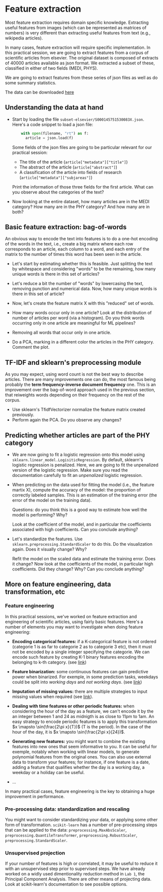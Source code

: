
# Feature extraction

Most feature extraction requires domain specific knowledge. Extracting useful
features from images (which can be represented as matrices of numbers) is very
different than extracting useful features from text (e.g., wikipedia
articles).

In many cases, feature extraction will require specific implementation. In
this practical session, we are going to extract features from a corpus of
scientific articles from elsevier. The original dataset is composed of
extracts of 40000 articles available as json format. We extracted a subset of
these, classified in either of two fields (MEDI, PHYS).

We are going to extract features from these series of json files as well as do
some summary statistics.

The data can be downloaded
[here](https://filesender.renater.fr/?s=download&token=7da273a2-5be7-4e90-900f-6c79a470f76f)

## Understanding the data at hand

- Start by loading the file `subset-elsevier/S000145751530083X.json`. Here's a
  code snippet to load a json file:

  ```python
      with open(filename, "rt") as f:
        article = json.load(f)
  ```

  Some fields of the json files are going to be particular relevant for our
  practical session:

    - The title of the article (`article["metadata"]["title"]`)
    - The abstract of the article (`article["abstract"]`)
    - A classification of the article into fields of research
      (`article["metadata"]["subjareas"]`)

  Print the information of those three fields for the first article.
  What can you observe about the categories of the text?

- Now looking at the entire dataset, how many articles are in the MEDI
  category? How many are in the PHY category? And how many are in both?

## Basic feature extraction: bag-of-words

An obvious way to encode the text into features is to do a one-hot encoding of
the words in the text, i.e., create a big matrix where each row corresponds to
an article, each column to a word, and each entry of the matrix to the number
of times this word has been seen in the article.

- Let's start by estimating whether this is feasible. Just splitting the text
  by whitespace and considering "words" to be the remaining, how many unique
  words is there in this set of articles?

- Let's reduce a bit the number of "words" by lowercasing the text, removing
  punction and numerical data. Now, how many unique words is there in this set
  of article?

- Now, let's create the feature matrix X with this "reduced" set of words.

- How many words occur only in one article? Look at the distribution of number
  of articles per word (via a histogram). Do you think words occurring only in
  one article are meaningful for ML pipelines?

- Removing all words that occur only in one article.

- Do a PCA, marking in a different color the articles in the PHY category.
  Comment the plot.


## TF-IDF and sklearn's preprocessing module

As you may expect, using word count is not the best way to describe articles.
There are many improvements one can do, the most famous being probably the
**term frequency-inverse document frequency** one. This is an improvement over
the bag-of-word approach used in the previous section, that reiweights words
depending on their frequency on the rest of the corpus.

- Use sklearn's TfidfVectorizer normalize the feature matrix created
  previously.
- Perform again the PCA. Do you observe any changes?


## Predicting whether articles are part of the PHY category


- We are now going to fit a logistic regression onto this model using
  `sklearn.linear_model.LogisiticRegression`. By default, sklearn's logistic
  regression is penalized. Here, we are going to fit the unpenalized version
  of the logistic regression. Make sure you read the documentation carefully
  to fit an *unpenalized* logistic regression.

- When predicting on the data used for fitting the model (i.e., the feature
  martix X), compute the accuracy of the model: the proportion of correctly
  labeled samples. This is an estimation of the training error (the error of
  the model on the training data).

  Questions: do you think this is a good way to estimate how well the model is
  performing? Why?


  Look at the coefficient of the model, and in particular the coefficients
  associated with high coefficients. Can you conclude anything?

- Let's standardize the features. Use `sklearn.preprocessing.StandardScaler`
  to do this. Do the visualization again. Does it visually change? Why?

  Refit the model on the scaled data and estimate the training error. Does it
  change? Now look at the coefficients of the model, in particular high
  coefficients. Did they change? Why? Can you conclude anything?

## More on feature engineering, data transformation, etc

### Feature engineering

In this practical sessions, we've worked on feature extraction and engineering
of scientific articles, using fairly basic features. Here's a number of
elements you may want to investigate when doing feature engineering:


* __Encoding categorical features:__ if a K-categorical feature is not ordered
  (categorie 1 is as far to categorie 2 as to categorie 3 etc), then it must
  not be encoded by a single integer specifying the categorie. We can encode
  such feature by creating K-1 binary features encoding the belonging to k-th
  category. (see
  [link](http://scikit-learn.org/stable/modules/preprocessing.html#encoding-categorical-features))

* __Feature binarization:__ some continuous features can gain predictive power
  when binarized. For exemple, in some prediction tasks, weekdays could be
  split into $working\ days$ and $not\ working\ days$. (see
  [link](http://scikit-learn.org/stable/modules/preprocessing.html#binarization))

* __Imputation of missing values:__ there are multiple strategies to input
  missing values when required (see
  [link](http://scikit-learn.org/stable/modules/preprocessing.html#imputation-of-missing-values)).

* __Dealing with time features or other periodic features:__ when considering
  the hour of the day as a feature, we can't encode it by the an integer
  between 1 and 24 as midnigth is as close to 11pm to 1am. An easy strategy to
  encode periodic features is to apply this transformation $x \mapsto
  \sin(\frac{2\pi x}{T})$ (T is the period). In the case of the hour of the
  day, it is   $x \mapsto \sin(\frac{2\pi x}{24})$.

* __Generating new features:__ you might want to combine the existing features into new ones that seem informative to you. It can be useful for exemple, notably when working with linear models, to generate polynomial features from the original ones. You can also use external data to transform your features; for instance, if one feature is a date, adding a feature that qualifies whether the day is a working day, a weekday or a holiday can be useful.

* ...

In many practical cases, feature engineering is the key to obtaining a huge improvement in performance.

### Pre-processing data: standardization and rescaling

You might want to consider standardizing your data, or applying some other
form of transformation. `scikit-learn` has a number of pre-processing steps
that can be applied to the data: `preprocessing.MaxAbsScaler`,
`preprocessing.QuantileTransformer`, `preprocessing.RobustScaler`,
`preprocessing.StandardScaler`.

### Unsupervised projection

If your number of features is high or correlated, it may be useful to reduce
it with an unsupervised step prior to supervised steps. We have already worked
on a widly used dimentionality reduction method in `Lab 1`, the Principal
Component Analysis. There are other means of projecting data. Look at
scikit-learn's documentation to see possible options.
